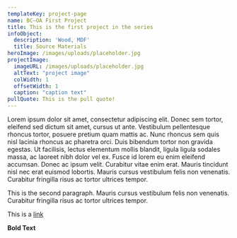 ```yaml
---
templateKey: project-page
name: BC–OA First Project
title: This is the first project in the series
infoObject:
  description: 'Wood, MDF'
  title: Source Materials
heroImage: /images/uploads/placeholder.jpg
projectImage:
  imageURL: /images/uploads/placeholder.jpg
  altText: "project image"
  colWidth: 1
  offsetWidth: 1
  caption: "caption text"
pullQuote: This is the pull quote!
---
```

Lorem ipsum dolor sit amet, consectetur adipiscing elit. Donec sem tortor, eleifend sed dictum sit amet, cursus ut ante. Vestibulum pellentesque rhoncus tortor, posuere pretium quam mattis ac. Nunc rhoncus sem quis nisl lacinia rhoncus ac pharetra orci. Duis bibendum tortor non gravida egestas. Ut facilisis, lectus elementum mollis blandit, ligula ligula sodales massa, ac laoreet nibh dolor vel ex. Fusce id lorem eu enim eleifend accumsan. Donec ac ipsum velit. Curabitur vitae enim erat. Mauris tincidunt nisl nec erat euismod lobortis. Mauris cursus vestibulum felis non venenatis. Curabitur fringilla risus ac tortor ultrices tempor.

This is the second paragraph. Mauris cursus vestibulum felis non venenatis. Curabitur fringilla risus ac tortor ultrices tempor.

This is a [link ](http://google.com)

**Bold Text**
